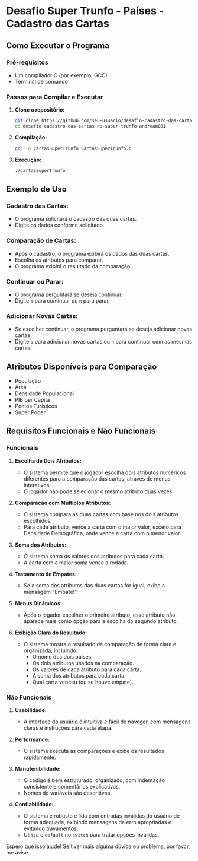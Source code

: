 # Desafio Super Trunfo - Países - Cadastro das Cartas

## Como Executar o Programa

### Pré-requisitos
- Um compilador C (por exemplo, GCC)
- Terminal de comando

### Passos para Compilar e Executar

1. **Clone o repositório:**
   ```sh
   git clone https://github.com/seu-usuario/desafio-cadastro-das-cartas-no-super-trunfo-andream001.git
   cd desafio-cadastro-das-cartas-no-super-trunfo-andream001
   ```

2. **Compilação:**
   ```sh
   gcc -o CartasSuperTrunfo CartasSuperTrunfo.c
   ```

3. **Execução:**
   ```sh
   ./CartasSuperTrunfo
   ```

## Exemplo de Uso

### Cadastro das Cartas:
- O programa solicitará o cadastro das duas cartas.
- Digite os dados conforme solicitado.

### Comparação de Cartas:
- Após o cadastro, o programa exibirá os dados das duas cartas.
- Escolha os atributos para comparar.
- O programa exibirá o resultado da comparação.

### Continuar ou Parar:
- O programa perguntará se deseja continuar.
- Digite `s` para continuar ou `n` para parar.

### Adicionar Novas Cartas:
- Se escolher continuar, o programa perguntará se deseja adicionar novas cartas.
- Digite `s` para adicionar novas cartas ou `n` para continuar com as mesmas cartas.

## Atributos Disponíveis para Comparação
- População
- Área
- Densidade Populacional
- PIB per Capita
- Pontos Turísticos
- Super Poder

## Requisitos Funcionais e Não Funcionais

### Funcionais

1. **Escolha de Dois Atributos:**
   - O sistema permite que o jogador escolha dois atributos numéricos diferentes para a comparação das cartas, através de menus interativos.
   - O jogador não pode selecionar o mesmo atributo duas vezes.

2. **Comparação com Múltiplos Atributos:**
   - O sistema compara as duas cartas com base nos dois atributos escolhidos.
   - Para cada atributo, vence a carta com o maior valor, exceto para Densidade Demográfica, onde vence a carta com o menor valor.

3. **Soma dos Atributos:**
   - O sistema soma os valores dos atributos para cada carta.
   - A carta com a maior soma vence a rodada.

4. **Tratamento de Empates:**
   - Se a soma dos atributos das duas cartas for igual, exibe a mensagem "Empate!".

5. **Menus Dinâmicos:**
   - Após o jogador escolher o primeiro atributo, esse atributo não aparece mais como opção para a escolha do segundo atributo.

6. **Exibição Clara do Resultado:**
   - O sistema mostra o resultado da comparação de forma clara e organizada, incluindo:
     - O nome dos dois países.
     - Os dois atributos usados na comparação.
     - Os valores de cada atributo para cada carta.
     - A soma dos atributos para cada carta.
     - Qual carta venceu (ou se houve empate).

### Não Funcionais

1. **Usabilidade:**
   - A interface do usuário é intuitiva e fácil de navegar, com mensagens claras e instruções para cada etapa.

2. **Performance:**
   - O sistema executa as comparações e exibe os resultados rapidamente.

3. **Manutenibilidade:**
   - O código é bem estruturado, organizado, com indentação consistente e comentários explicativos.
   - Nomes de variáveis são descritivos.

4. **Confiabilidade:**
   - O sistema é robusto e lida com entradas inválidas do usuário de forma adequada, exibindo mensagens de erro apropriadas e evitando travamentos.
   - Utiliza o `default` no `switch` para tratar opções inválidas.

Espero que isso ajude! Se tiver mais alguma dúvida ou problema, por favor, me avise.
